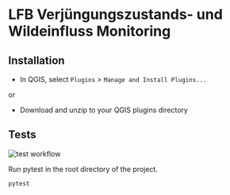 # LFB Verjüngungszustands- und Wildeinfluss Monitoring

## Installation

- In QGIS, select ``Plugins`` > ``Manage and Install Plugins...``

or

- Download and unzip to your QGIS plugins directory


## Tests

![test workflow](https://github.com/b-lack/lfb-regeneration_wildlife_impact_monitoring/actions/workflows/run-all-tests.yml/badge.svg)

Run pytest in the root directory of the project.

```bash
pytest
```